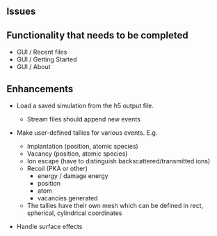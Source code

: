 ## Issues

## Functionality that needs to be completed

- GUI / Recent files
- GUI / Getting Started
- GUI / About

## Enhancements

- Load a saved simulation from the h5 output file. 
  - Stream files should append new events

- Make user-defined tallies for various events. E.g.
  - Implantation (position, atomic species)
  - Vacancy (position, atomic species)
  - Ion escape (have to distinguish backscattered/transmitted ions)
  - Recoil (PKA or other)
    - energy / damage energy
    - position
    - atom
    - vacancies generated
  - The tallies have their own mesh which can be defined in rect, spherical, cylindrical coordinates 

- Handle surface effects